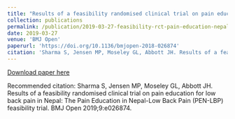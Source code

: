 ```yaml
---
title: "Results of a feasibility randomised clinical trial on pain education for low back pain in Nepal: The Pain Education in Nepal-Low Back Pain (PEN-LBP) feasibility trial"
collection: publications
permalink: /publication/2019-03-27-feasibility-rct-pain-education-nepal
date: 2019-03-27
venue: 'BMJ Open'
paperurl: 'https://doi.org/10.1136/bmjopen-2018-026874'
citation: 'Sharma S, Jensen MP, Moseley GL, Abbott JH. Results of a feasibility randomised clinical trial on pain education for low back pain in Nepal: The Pain Education in Nepal-Low Back Pain (PEN-LBP) feasibility trial. BMJ Open 2019;9:e026874.'
---
```


<a href='https://doi.org/10.1136/bmjopen-2018-026874'>Download paper here</a>

Recommended citation: Sharma S, Jensen MP, Moseley GL, Abbott JH. Results of a feasibility randomised clinical trial on pain education for low back pain in Nepal: The Pain Education in Nepal-Low Back Pain (PEN-LBP) feasibility trial. BMJ Open 2019;9:e026874.
